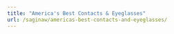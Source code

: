 ```yaml
---
title: "America's Best Contacts & Eyeglasses"
url: /saginaw/americas-best-contacts-and-eyeglasses/
---
```

